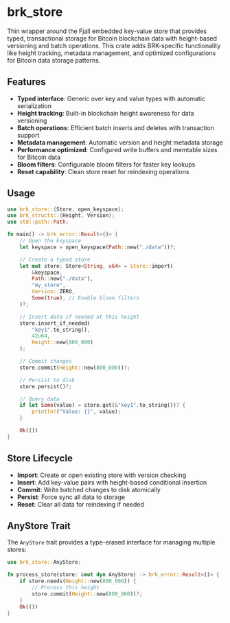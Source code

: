 # brk_store

Thin wrapper around the Fjall embedded key-value store that provides typed, transactional storage for Bitcoin blockchain data with height-based versioning and batch operations. This crate adds BRK-specific functionality like height tracking, metadata management, and optimized configurations for Bitcoin data storage patterns.

## Features

- **Typed interface**: Generic over key and value types with automatic serialization
- **Height tracking**: Built-in blockchain height awareness for data versioning
- **Batch operations**: Efficient batch inserts and deletes with transaction support
- **Metadata management**: Automatic version and height metadata storage
- **Performance optimized**: Configured write buffers and memtable sizes for Bitcoin data
- **Bloom filters**: Configurable bloom filters for faster key lookups
- **Reset capability**: Clean store reset for reindexing operations

## Usage

```rust
use brk_store::{Store, open_keyspace};
use brk_structs::{Height, Version};
use std::path::Path;

fn main() -> brk_error::Result<()> {
    // Open the keyspace
    let keyspace = open_keyspace(Path::new("./data"))?;

    // Create a typed store
    let mut store: Store<String, u64> = Store::import(
        &keyspace,
        Path::new("./data"),
        "my_store",
        Version::ZERO,
        Some(true), // Enable bloom filters
    )?;

    // Insert data if needed at this height
    store.insert_if_needed(
        "key1".to_string(),
        42u64,
        Height::new(800_000)
    );

    // Commit changes
    store.commit(Height::new(800_000))?;

    // Persist to disk
    store.persist()?;

    // Query data
    if let Some(value) = store.get(&"key1".to_string())? {
        println!("Value: {}", value);
    }

    Ok(())
}
```

## Store Lifecycle

- **Import**: Create or open existing store with version checking
- **Insert**: Add key-value pairs with height-based conditional insertion
- **Commit**: Write batched changes to disk atomically
- **Persist**: Force sync all data to storage
- **Reset**: Clear all data for reindexing if needed

## AnyStore Trait

The `AnyStore` trait provides a type-erased interface for managing multiple stores:

```rust
use brk_store::AnyStore;

fn process_store(store: &mut dyn AnyStore) -> brk_error::Result<()> {
    if store.needs(Height::new(800_000)) {
        // Process this height
        store.commit(Height::new(800_000))?;
    }
    Ok(())
}
```
